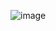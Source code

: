 ![image](https://github.com/luan-evangelista/crud-api/assets/72029952/f7f0b875-6c66-4076-ace7-ba9c93b9d981)
